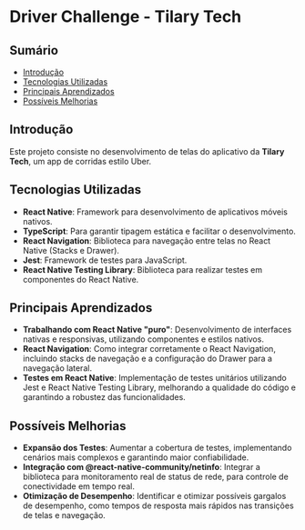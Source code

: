 # Driver Challenge - Tilary Tech

## Sumário
- [Introdução](#introdução)
- [Tecnologias Utilizadas](#tecnologias-utilizadas)
- [Principais Aprendizados](#principais-aprendizados)
- [Possíveis Melhorias](#possíveis-melhorias)

## Introdução
Este projeto consiste no desenvolvimento de telas do aplicativo da **Tilary Tech**, um app de corridas estilo Uber.

## Tecnologias Utilizadas
- **React Native**: Framework para desenvolvimento de aplicativos móveis nativos.
- **TypeScript**: Para garantir tipagem estática e facilitar o desenvolvimento.
- **React Navigation**: Biblioteca para navegação entre telas no React Native (Stacks e Drawer).
- **Jest**: Framework de testes para JavaScript.
- **React Native Testing Library**: Biblioteca para realizar testes em componentes do React Native.

## Principais Aprendizados
- **Trabalhando com React Native "puro"**: Desenvolvimento de interfaces nativas e responsivas, utilizando componentes e estilos nativos.
- **React Navigation**: Como integrar corretamente o React Navigation, incluindo stacks de navegação e a configuração do Drawer para a navegação lateral.
- **Testes em React Native**: Implementação de testes unitários utilizando Jest e React Native Testing Library, melhorando a qualidade do código e garantindo a robustez das funcionalidades.

## Possíveis Melhorias
- **Expansão dos Testes**: Aumentar a cobertura de testes, implementando cenários mais complexos e garantindo maior confiabilidade.
- **Integração com @react-native-community/netinfo**: Integrar a biblioteca para monitoramento real de status de rede, para controle de conectividade em tempo real.
- **Otimização de Desempenho**: Identificar e otimizar possíveis gargalos de desempenho, como tempos de resposta mais rápidos nas transições de telas e navegação.